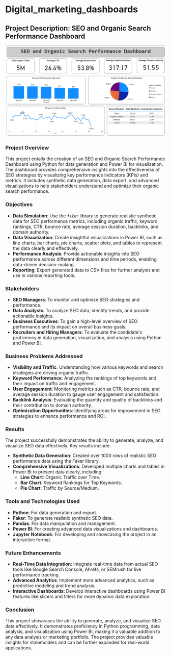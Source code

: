 # Digital_marketing_dashboards
## Project Description: SEO and Organic Search Performance Dashboard
![SEO Dashboard](scn.png)
### Project Overview

This project entails the creation of an SEO and Organic Search Performance Dashboard using Python for data generation and Power BI for visualization. The dashboard provides comprehensive insights into the effectiveness of SEO strategies by visualizing key performance indicators (KPIs) and metrics. It includes synthetic data generation, data export, and advanced visualizations to help stakeholders understand and optimize their organic search performance.

### Objectives

- **Data Simulation**: Use the `faker` library to generate realistic synthetic data for SEO performance metrics, including organic traffic, keyword rankings, CTR, bounce rate, average session duration, backlinks, and domain authority.
- **Data Visualization**: Create insightful visualizations in Power BI, such as line charts, bar charts, pie charts, scatter plots, and tables to represent the data clearly and effectively.
- **Performance Analysis**: Provide actionable insights into SEO performance across different dimensions and time periods, enabling data-driven decision-making.
- **Reporting**: Export generated data to CSV files for further analysis and use in various reporting tools.

### Stakeholders

- **SEO Managers**: To monitor and optimize SEO strategies and performance.
- **Data Analysts**: To analyze SEO data, identify trends, and provide actionable insights.
- **Business Executives**: To gain a high-level overview of SEO performance and its impact on overall business goals.
- **Recruiters and Hiring Managers**: To evaluate the candidate's proficiency in data generation, visualization, and analysis using Python and Power BI.

### Business Problems Addressed

- **Visibility and Traffic**: Understanding how various keywords and search strategies are driving organic traffic.
- **Keyword Performance**: Analyzing the rankings of top keywords and their impact on traffic and engagement.
- **User Engagement**: Monitoring metrics such as CTR, bounce rate, and average session duration to gauge user engagement and satisfaction.
- **Backlink Analysis**: Evaluating the quantity and quality of backlinks and their contribution to domain authority.
- **Optimization Opportunities**: Identifying areas for improvement in SEO strategies to enhance performance and ROI.

### Results

The project successfully demonstrates the ability to generate, analyze, and visualize SEO data effectively. Key results include:

- **Synthetic Data Generation**: Created over 1000 rows of realistic SEO performance data using the Faker library.
- **Comprehensive Visualizations**: Developed multiple charts and tables in Power BI to present data clearly, including:
  - **Line Chart**: Organic Traffic over Time.
  - **Bar Chart**: Keyword Rankings for Top Keywords.
  - **Pie Chart**: Traffic by Source/Medium.
  


### Tools and Technologies Used

- **Python**: For data generation and export.
- **Faker**: To generate realistic synthetic SEO data.
- **Pandas**: For data manipulation and management.
- **Power BI**: For creating advanced data visualizations and dashboards.
- **Jupyter Notebook**: For developing and showcasing the project in an interactive format.


### Future Enhancements

- **Real-Time Data Integration**: Integrate real-time data from actual SEO tools like Google Search Console, Ahrefs, or SEMrush for live performance tracking.
- **Advanced Analytics**: Implement more advanced analytics, such as predictive modeling and trend analysis.
- **Interactive Dashboards**: Develop interactive dashboards using Power BI features like slicers and filters for more dynamic data exploration.

### Conclusion

This project showcases the ability to generate, analyze, and visualize SEO data effectively. It demonstrates proficiency in Python programming, data analysis, and visualization using Power BI, making it a valuable addition to any data analysis or marketing portfolio. The project provides valuable insights for stakeholders and can be further expanded for real-world applications.

